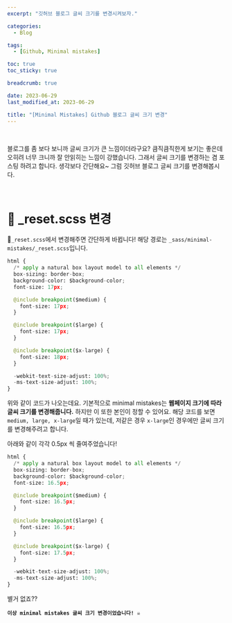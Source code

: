 ```yaml
---
excerpt: "깃허브 블로그 글씨 크기를 변경시켜보자."

categories:
  - Blog

tags:
  - [Github, Minimal mistakes]

toc: true
toc_sticky: true

breadcrumb: true

date: 2023-06-29
last_modified_at: 2023-06-29

title: "[Minimal Mistakes] Github 블로그 글씨 크기 변경"
---
```


<br>

블로그를 좀 보다 보니까 글씨 크기가 큰 느낌이더라구요? 큼직큼직한게 보기는 좋은데 오히려 너무 크니까 잘 안읽히는 느낌이 강했습니다. 그래서 글씨 크기를 변경하는 겸 포스팅 하려고 합니다. 생각보다 간단해요~ 그럼 깃허브 블로그 글씨 크기를 변경해봅시다.

<br>

# 📑 _reset.scss 변경

📑`_reset.scss`에서 변경해주면 간단하게 바뀝니다! 해당 경로는 `_sass/minimal-mistakes/_reset.scss`입니다.

```python
html {
  /* apply a natural box layout model to all elements */
  box-sizing: border-box;
  background-color: $background-color;
  font-size: 17px;

  @include breakpoint($medium) {
    font-size: 17px;
  }

  @include breakpoint($large) {
    font-size: 17px;
  }

  @include breakpoint($x-large) {
    font-size: 18px;
  }

  -webkit-text-size-adjust: 100%;
  -ms-text-size-adjust: 100%;
}
```

위와 같이 코드가 나오는데요. 기본적으로 minimal mistakes는 **웹페이지 크기에 따라 글씨 크기를 변경해줍니다.** 하지만 이 또한 본인이 정할 수 있어요. 해당 코드를 보면 `medium, large, x-large`일 때가 있는데, 저같은 경우 `x-large`인 경우에만 글씨 크기를 변경해주려고 합니다.

아래와 같이 각각 0.5px 씩 줄여주었습니다!

```python
html {
  /* apply a natural box layout model to all elements */
  box-sizing: border-box;
  background-color: $background-color;
  font-size: 16.5px;

  @include breakpoint($medium) {
    font-size: 16.5px;
  }

  @include breakpoint($large) {
    font-size: 16.5px;
  }

  @include breakpoint($x-large) {
    font-size: 17.5px;
  }

  -webkit-text-size-adjust: 100%;
  -ms-text-size-adjust: 100%;
}
```

별거 없죠??

**`이상 minimal mistakes 글씨 크기 변경이었습니다! ☠️`**
